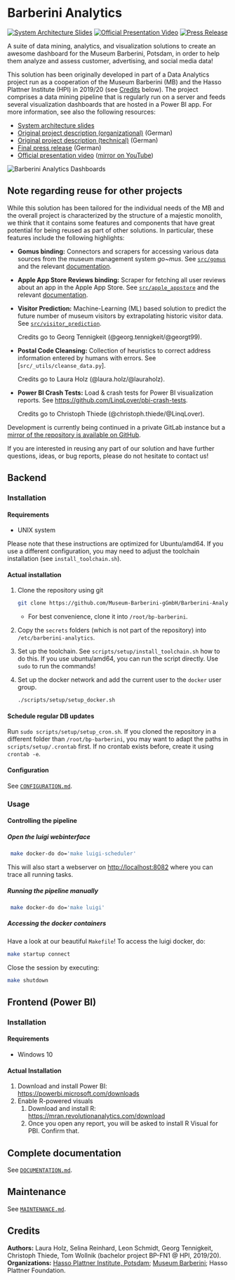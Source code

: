 # Barberini Analytics

[![System Architecture Slides](https://img.shields.io/badge/system%20architecture-SlideShare-0077b5)](https://www.slideshare.net/ChristophThiede2/barberini-analytics-system-architecture-242783873)
[![Official Presentation Video](https://img.shields.io/badge/official%20presentation-YouTube-ff0000)](https://youtu.be/Z8s3fdrzI7c?t=5965)
[![Press Release](https://img.shields.io/badge/Press%20release-hpi.de-B1063A)](https://hpi.de/fileadmin/user_upload/hpi/veranstaltungen/2020/Bachelorpodium_2020/Pressemitteilung_BP_2020_Bachelorprojekte/Pressemitteilung_BP2020_Pressemitteilung_FN1_V2.pdf)

A suite of data mining, analytics, and visualization solutions to create an awesome dashboard for the Museum Barberini, Potsdam, in order to help them analyze and assess customer, advertising, and social media data!

This solution has been originally developed in part of a Data Analytics project run as a cooperation of the Museum Barberini (MB) and the Hasso Plattner Institute (HPI) in 2019/20 (see [Credits](#credits) below).
The project comprises a data mining pipeline that is regularly run on a server and feeds several visualization dashboards that are hosted in a Power BI app.
For more information, see also the following resources:

- [System architecture slides](https://www.slideshare.net/ChristophThiede2/barberini-analytics-system-architecture-242783873)
- [Original project description (organizational)](https://www.slideshare.net/ChristophThiede2/barberini-analytics-optimierung-der-kommunikations-und-marketingstrategie-auf-grundlage-von-datenbasierten-insights) (German)
- [Original project description (technical)](https://hpi.de/fileadmin/user_upload/hpi/dokumente/studiendokumente/bachelor/bachelorprojekte/2019_20/FG_Naumann_BP_Barberini_2019-20.pdf) (German)
- [Final press release](https://hpi.de/fileadmin/user_upload/hpi/veranstaltungen/2020/Bachelorpodium_2020/Pressemitteilung_BP_2020_Bachelorprojekte/Pressemitteilung_BP2020_Pressemitteilung_FN1_V2.pdf) (German)
- [Official presentation video](https://www.tele-task.de/lecture/video/8266/#t=5961) ([mirror on YouTube](https://youtu.be/Z8s3fdrzI7c?t=5965))

![Barberini Analytics Dashboards](banner.png)

## Note regarding reuse for other projects

While this solution has been tailored for the individual needs of the MB and the overall project is characterized by the structure of a majestic monolith, we think that it contains some features and components that have great potential for being reused as part of other solutions.
In particular, these features include the following highlights:

- **Gomus binding:** Connectors and scrapers for accessing various data sources from the museum management system _go~mus_.
  See [`src/gomus`](./src/gomus) and the relevant [documentation](DOCUMENTATION.md#data-sources).
- **Apple App Store Reviews binding:** Scraper for fetching all user reviews about an app in the Apple App Store.
  See [`src/apple_appstore`](./src/apple_appstore.py) and the relevant [documentation](DOCUMENTATION.md#data-sources).
- **Visitor Prediction:** Machine-Learning (ML) based solution to predict the future number of museum visitors by extrapolating historic visitor data.
  See [`src/visitor_prediction`](./src/visitor_prediction).
  
  Credits go to Georg Tennigkeit (@georg.tennigkeit/@georgt99).
- **Postal Code Cleansing:** Collection of heuristics to correct address information entered by humans with errors.
  See [`src/_utils/cleanse_data.py`].
  
  Credits go to Laura Holz (@laura.holz/@lauraholz).
- **Power BI Crash Tests:** Load & crash tests for Power BI visualization reports.
  See <https://github.com/LinqLover/pbi-crash-tests>.
  
  Credits go to Christoph Thiede (@christoph.thiede/@LinqLover).

Development is currently being continued in a private GitLab instance but a [mirror of the repository is available on GitHub](https://github.com/Museum-Barberini-gGmbH/Barberini-Analytics).

If you are interested in reusing any part of our solution and have further questions, ideas, or bug reports, please do not hesitate to contact us!

## Backend

### Installation

#### Requirements

- UNIX system

Please note that these instructions are optimized for Ubuntu/amd64.
If you use a different configuration, you may need to adjust the toolchain installation (see `install_toolchain.sh`).

#### Actual installation

1. Clone the repository using git

   ```bash
   git clone https://github.com/Museum-Barberini-gGmbH/Barberini-Analytics.git
   ```

   * For best convenience, clone it into `/root/bp-barberini`.

2. Copy the `secrets` folders (which is not part of the repository) into `/etc/barberini-analytics`.

3. Set up the toolchain.
   See `scripts/setup/install_toolchain.sh` how to do this.
   If you use ubuntu/amd64, you can run the script directly.
   Use `sudo` to run the commands!

4. Set up the docker network and add the current user to the `docker` user group.

   ```bash
   ./scripts/setup/setup_docker.sh
   ```

#### Schedule regular DB updates

Run `sudo scripts/setup/setup_cron.sh`.
If you cloned the repository in a different folder than `/root/bp-barberini`, you may want to adapt the paths in `scripts/setup/.crontab` first.
If no crontab exists before, create it using `crontab -e`.

#### Configuration

See [`CONFIGURATION.md`](CONFIGURATION.md).

### Usage

#### Controlling the pipeline

##### Open the luigi webinterface

```bash
 make docker-do do='make luigi-scheduler'
```

This will also start a webserver on <http://localhost:8082> where you can trace all running tasks.

##### Running the pipeline manually

```bash
 make docker-do do='make luigi'
```

##### Accessing the docker containers

Have a look at our beautiful `Makefile`!
To access the luigi docker, do:

```bash
make startup connect
```

Close the session by executing:

```bash
make shutdown
```

## Frontend (Power BI)

### Installation

#### Requirements

- Windows 10

#### Actual Installation

1. Download and install Power BI: <https://powerbi.microsoft.com/downloads>
2. Enable R-powered visuals
   1. Download and install R: <https://mran.revolutionanalytics.com/download>
   2. Once you open any report, you will be asked to install R Visual for PBI.
      Confirm that.

## Complete documentation

See [`DOCUMENTATION.md`](DOCUMENTATION.md).

## Maintenance

See [`MAINTENANCE.md`](MAINTENANCE.md).

## Credits

**Authors:** Laura Holz, Selina Reinhard, Leon Schmidt, Georg Tennigkeit, Christoph Thiede, Tom Wollnik (bachelor project BP-FN1 @ HPI, 2019/20).  
**Organizations:** [Hasso Plattner Institute, Potsdam](https://hpi.de/en); [Museum Barberini](https://www.museum-barberini.com/en/); Hasso Plattner Foundation.
